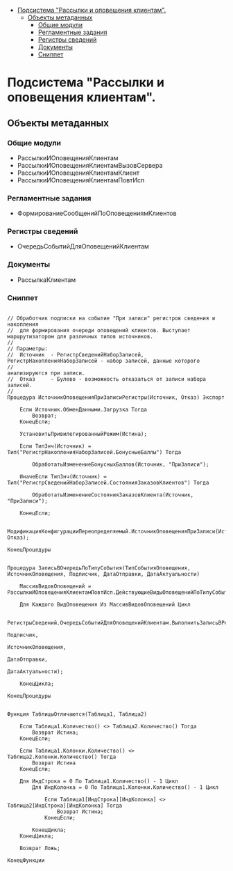 
- [Подсистема "Рассылки и оповещения клиентам".](#подсистема-рассылки-и-оповещения-клиентам)
  - [Объекты метаданных](#объекты-метаданных)
    - [Общие модули](#общие-модули)
    - [Регламентные задания](#регламентные-задания)
    - [Регистры сведений](#регистры-сведений)
    - [Документы](#документы)
    - [Сниппет](#сниппет)

# Подсистема "Рассылки и оповещения клиентам".

## Объекты метаданных

### Общие модули
- РассылкиИОповещенияКлиентам
- РассылкиИОповещенияКлиентамВызовСервера
- РассылкиИОповещенияКлиентамКлиент
- РассылкиИОповещенияКлиентамПовтИсп

### Регламентные задания

- ФормированиеСообщенийПоОповещениямКлиентов

### Регистры сведений

- ОчередьСобытийДляОповещенийКлиентам

### Документы

- РассылкаКлиентам



### Сниппет

``` bsl

// Обработчик подписки на событие "При записи" регистров сведения и накопления
//  для формирования очереди оповещений клиентов. Выступает маршрутизатором для различных типов источников.
//
// Параметры:
//  Источник  - РегистрСведенийНаборЗаписей, РегистрНакопленияНаборЗаписей - набор записей, данные которого
//                                                                           анализируются при записи.
//  Отказ     - Булево - возможность отказаться от записи набора записей.
//
Процедура ИсточникОповещенияПриЗаписиРегистры(Источник, Отказ) Экспорт
	
	Если Источник.ОбменДанными.Загрузка Тогда
		Возврат;
	КонецЕсли;
	
	УстановитьПривилегированныйРежим(Истина);
	
	Если ТипЗнч(Источник) = Тип("РегистрНакопленияНаборЗаписей.БонусныеБаллы") Тогда
		
		ОбработатьИзменениеБонусныхБаллов(Источник, "ПриЗаписи");
		
	ИначеЕсли ТипЗнч(Источник) = Тип("РегистрСведенийНаборЗаписей.СостоянияЗаказовКлиентов") Тогда
		
		ОбработатьИзменениеСостоянияЗаказовКлиента(Источник, "ПриЗаписи");
		
	КонецЕсли;
	
	МодификацияКонфигурацииПереопределяемый.ИсточникОповещенияПриЗаписи(Источник, Отказ);
	
КонецПроцедуры


Процедура ЗаписьВОчередьПоТипуСобытия(ТипСобытияОповещения, ИсточникОповещения, Подписчик, ДатаОтправки, ДатаАктуальности)
	
	МассивВидовОповещений = РассылкиИОповещенияКлиентамПовтИсп.ДействующиеВидыОповещенийПоТипуСобытия(ТипСобытияОповещения);
	
	Для Каждого ВидОповещения Из МассивВидовОповещений Цикл
			
			РегистрыСведений.ОчередьСобытийДляОповещенийКлиентам.ВыполнитьЗаписьВРегистр(ВидОповещения,
			                                                                             Подписчик,
			                                                                             ИсточникОповещения,
			                                                                             ДатаОтправки,
			                                                                             ДатаАктуальности);
		
	КонецЦикла;
	
КонецПроцедуры


Функция ТаблицыОтличаются(Таблица1, Таблица2)

	Если Таблица1.Количество() <> Таблица2.Количество() Тогда
		Возврат Истина;
	КонецЕсли;
	
	Если Таблица1.Колонки.Количество() <> Таблица2.Колонки.Количество() Тогда
		Возврат Истина
	КонецЕсли;
	
	Для ИндСтрока = 0 По Таблица1.Количество() - 1 Цикл
		Для ИндКолонка = 0 По Таблица1.Колонки.Количество() - 1 Цикл
		
			Если Таблица1[ИндСтрока][ИндКолонка] <> Таблица2[ИндСтрока][ИндКолонка] Тогда
				Возврат Истина;
			КонецЕсли;
				
		КонецЦикла;
	КонецЦикла;
	
	Возврат Ложь;

КонецФункции


```